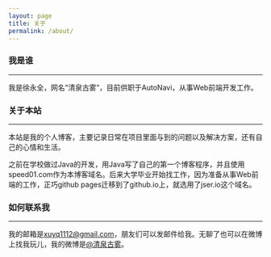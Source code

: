 ```yaml
---
layout: page
title: 关于
permalink: /about/
---
```

### 我是谁

---

我是徐永全，网名“清泉古雾”，目前供职于AutoNavi，从事Web前端开发工作。

### 关于本站

---

本站是我的个人博客，主要记录日常在项目里面与到的问题以及解决方案，还有自己的心情和生活。

之前在学校做过Java的开发，用Java写了自己的第一个博客程序，并且使用speed01.com作为本博客域名。后来大学毕业开始找工作，因为准备从事Web前端的工作，正巧github pages迁移到了github.io上，就选用了jser.io这个域名。

### 如何联系我

---

我的邮箱是[xuyq1112@gmail.com](mailto:xuyq1112@gmail.com)，朋友们可以发邮件给我。无聊了也可以在微博上找我玩儿，我的微博是[@清泉古雾](http://weibo.com/speed01)。
